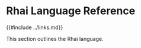 Rhai Language Reference
=======================

{{#include ../links.md}}

This section outlines the Rhai language.

